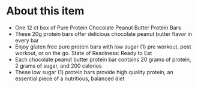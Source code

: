# **About this item**

- One 12 ct box of Pure Protein Chocolate Peanut Butter Protein Bars
- These 20g protein bars offer delicious chocolate peanut butter flavor in every bar
- Enjoy gluten free pure protein bars with low sugar (1) pre workout, post workout, or on the go. State of Readiness: Ready to Eat
- Each chocolate peanut butter protein bar contains 20 grams of protein, 2 grams of sugar, and 200 calories
- These low sugar (1) protein bars provide high quality protein, an essential piece of a nutritious, balanced diet
